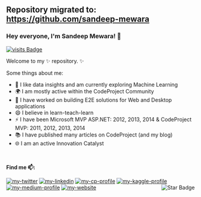 ## Repository migrated to: https://github.com/sandeep-mewara

###  Hey everyone, I'm Sandeep Mewara! 👋

[![visits Badge](https://badges.pufler.dev/visits/samewara/samewara)](https://badges.pufler.dev/visits/samewara/samewara)

Welcome to my ✨ repository. ✨ 

Some things about me:
- 🔭 I like data insights and am currently exploring Machine Learning
- 🌍 I am mostly active within the CodeProject Community
- 💬 I have worked on building E2E solutions for Web and Desktop applications
- 😄 I believe in learn-teach-learn
- ⚡  I have been Microsoft MVP ASP.NET: 2012, 2013, 2014 & CodeProject MVP: 2011, 2012, 2013, 2014
- 📚 I have published many articles on CodeProject (and my blog)
- 🌐 I am an active Innovation Catalyst

<br/>

**Find me 📫:**
<p align="left"> 
<a href="https://www.twitter.com/_smewara"><img src="https://img.shields.io/static/v1?label=&labelColor=505050&message=twitter&?style=flat&color=1DA1F2&logo=twitter" alt="my-twitter"/></a>
<a href="https://www.linkedin.com/in/sandeepmewara"><img src="https://img.shields.io/static/v1?label=&labelColor=505050&message=linkedin&style=flat&color=0077B5&logo=linkedin" alt="my-linkedin"/></a>
<a href="https://www.codeproject.com/Members/Sandeep-Mewara"><img src="https://img.shields.io/static/v1?label=&labelColor=505050&message=codeproject&style=flat&color=FFA500&logo=loop" alt="my-cp-profile"/></a>
<a href="https://www.kaggle.com/smewara"><img src="https://img.shields.io/static/v1?label=&labelColor=505050&message=kaggle&style=flat&color=20BEFF&logo=kaggle" alt="my-kaggle-profile"/></a>
<a href="https://medium.com/@sandeep.mewara"><img src="https://img.shields.io/static/v1?label=&labelColor=505050&message=medium&style=flat&color=12100E&logo=medium" alt="my-medium-profile"/></a>
<a href="https://learnbyinsight.com"><img src="https://img.shields.io/static/v1?label=&labelColor=505050&message=website&style=flat&color=red&logo=embarcadero" alt="my-website"/></a>
<a href="https://github.com/samewara?tab=repositories"><img align="right" src="https://img.shields.io/static/v1?label=%F0%9F%8C%9F&message=if%20useful&style=style=flat&color=BC4E99" alt="Star Badge"/></a>
</p>
